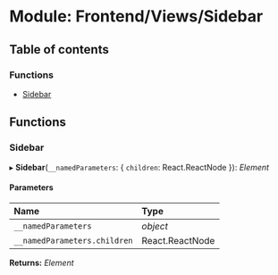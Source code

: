 # Module: Frontend/Views/Sidebar

## Table of contents

### Functions

- [Sidebar](frontend_views_sidebar.md#sidebar)

## Functions

### Sidebar

▸ **Sidebar**(`__namedParameters`: { `children`: React.ReactNode }): _Element_

#### Parameters

| Name                         | Type            |
| :--------------------------- | :-------------- |
| `__namedParameters`          | _object_        |
| `__namedParameters.children` | React.ReactNode |

**Returns:** _Element_
